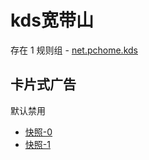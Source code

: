 # kds宽带山

存在 1 规则组 - [net.pchome.kds](/src/apps/net.pchome.kds.ts)

## 卡片式广告

默认禁用

- [快照-0](https://i.gkd.li/import/13043221)
- [快照-1](https://i.gkd.li/import/13049609)
